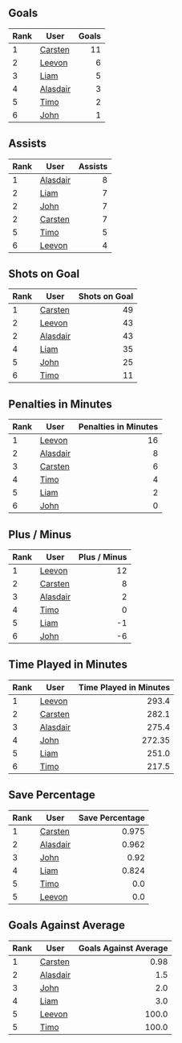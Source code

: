 ## Goals
| Rank | User | Goals |
| :--- | ---- | ---------: |
| 1 | [Carsten](https://github.com/llevasseur/world-juniors-2022/blob/master/ROSTERS.md#Carsten) |  11 |
| 2 | [Leevon](https://github.com/llevasseur/world-juniors-2022/blob/master/ROSTERS.md#Leevon) |  6 |
| 3 | [Liam](https://github.com/llevasseur/world-juniors-2022/blob/master/ROSTERS.md#Liam) |  5 |
| 4 | [Alasdair](https://github.com/llevasseur/world-juniors-2022/blob/master/ROSTERS.md#Alasdair) |  3 |
| 5 | [Timo](https://github.com/llevasseur/world-juniors-2022/blob/master/ROSTERS.md#Timo) |  2 |
| 6 | [John](https://github.com/llevasseur/world-juniors-2022/blob/master/ROSTERS.md#John) |  1 |
## Assists
| Rank | User | Assists |
| :--- | ---- | ---------: |
| 1 | [Alasdair](https://github.com/llevasseur/world-juniors-2022/blob/master/ROSTERS.md#Alasdair) |  8 |
| 2 | [Liam](https://github.com/llevasseur/world-juniors-2022/blob/master/ROSTERS.md#Liam) |  7 |
| 2 | [John](https://github.com/llevasseur/world-juniors-2022/blob/master/ROSTERS.md#John) |  7 |
| 2 | [Carsten](https://github.com/llevasseur/world-juniors-2022/blob/master/ROSTERS.md#Carsten) |  7 |
| 5 | [Timo](https://github.com/llevasseur/world-juniors-2022/blob/master/ROSTERS.md#Timo) |  5 |
| 6 | [Leevon](https://github.com/llevasseur/world-juniors-2022/blob/master/ROSTERS.md#Leevon) |  4 |
## Shots on Goal
| Rank | User | Shots on Goal |
| :--- | ---- | ---------: |
| 1 | [Carsten](https://github.com/llevasseur/world-juniors-2022/blob/master/ROSTERS.md#Carsten) |  49 |
| 2 | [Leevon](https://github.com/llevasseur/world-juniors-2022/blob/master/ROSTERS.md#Leevon) |  43 |
| 2 | [Alasdair](https://github.com/llevasseur/world-juniors-2022/blob/master/ROSTERS.md#Alasdair) |  43 |
| 4 | [Liam](https://github.com/llevasseur/world-juniors-2022/blob/master/ROSTERS.md#Liam) |  35 |
| 5 | [John](https://github.com/llevasseur/world-juniors-2022/blob/master/ROSTERS.md#John) |  25 |
| 6 | [Timo](https://github.com/llevasseur/world-juniors-2022/blob/master/ROSTERS.md#Timo) |  11 |
## Penalties in Minutes
| Rank | User | Penalties in Minutes |
| :--- | ---- | ---------: |
| 1 | [Leevon](https://github.com/llevasseur/world-juniors-2022/blob/master/ROSTERS.md#Leevon) |  16 |
| 2 | [Alasdair](https://github.com/llevasseur/world-juniors-2022/blob/master/ROSTERS.md#Alasdair) |  8 |
| 3 | [Carsten](https://github.com/llevasseur/world-juniors-2022/blob/master/ROSTERS.md#Carsten) |  6 |
| 4 | [Timo](https://github.com/llevasseur/world-juniors-2022/blob/master/ROSTERS.md#Timo) |  4 |
| 5 | [Liam](https://github.com/llevasseur/world-juniors-2022/blob/master/ROSTERS.md#Liam) |  2 |
| 6 | [John](https://github.com/llevasseur/world-juniors-2022/blob/master/ROSTERS.md#John) |  0 |
## Plus / Minus
| Rank | User | Plus / Minus |
| :--- | ---- | ---------: |
| 1 | [Leevon](https://github.com/llevasseur/world-juniors-2022/blob/master/ROSTERS.md#Leevon) |  12 |
| 2 | [Carsten](https://github.com/llevasseur/world-juniors-2022/blob/master/ROSTERS.md#Carsten) |  8 |
| 3 | [Alasdair](https://github.com/llevasseur/world-juniors-2022/blob/master/ROSTERS.md#Alasdair) |  2 |
| 4 | [Timo](https://github.com/llevasseur/world-juniors-2022/blob/master/ROSTERS.md#Timo) |  0 |
| 5 | [Liam](https://github.com/llevasseur/world-juniors-2022/blob/master/ROSTERS.md#Liam) |  -1 |
| 6 | [John](https://github.com/llevasseur/world-juniors-2022/blob/master/ROSTERS.md#John) |  -6 |
## Time Played in Minutes
| Rank | User | Time Played in Minutes |
| :--- | ---- | ---------: |
| 1 | [Leevon](https://github.com/llevasseur/world-juniors-2022/blob/master/ROSTERS.md#Leevon) |  293.4 |
| 2 | [Carsten](https://github.com/llevasseur/world-juniors-2022/blob/master/ROSTERS.md#Carsten) |  282.1 |
| 3 | [Alasdair](https://github.com/llevasseur/world-juniors-2022/blob/master/ROSTERS.md#Alasdair) |  275.4 |
| 4 | [John](https://github.com/llevasseur/world-juniors-2022/blob/master/ROSTERS.md#John) |  272.35 |
| 5 | [Liam](https://github.com/llevasseur/world-juniors-2022/blob/master/ROSTERS.md#Liam) |  251.0 |
| 6 | [Timo](https://github.com/llevasseur/world-juniors-2022/blob/master/ROSTERS.md#Timo) |  217.5 |
## Save Percentage
| Rank | User | Save Percentage |
| :--- | ---- | ---------: |
| 1 | [Carsten](https://github.com/llevasseur/world-juniors-2022/blob/master/ROSTERS.md#Carsten) |  0.975 |
| 2 | [Alasdair](https://github.com/llevasseur/world-juniors-2022/blob/master/ROSTERS.md#Alasdair) |  0.962 |
| 3 | [John](https://github.com/llevasseur/world-juniors-2022/blob/master/ROSTERS.md#John) |  0.92 |
| 4 | [Liam](https://github.com/llevasseur/world-juniors-2022/blob/master/ROSTERS.md#Liam) |  0.824 |
| 5 | [Timo](https://github.com/llevasseur/world-juniors-2022/blob/master/ROSTERS.md#Timo) |  0.0 |
| 5 | [Leevon](https://github.com/llevasseur/world-juniors-2022/blob/master/ROSTERS.md#Leevon) |  0.0 |
## Goals Against Average
| Rank | User | Goals Against Average |
| :--- | ---- | ---------: |
| 1 | [Carsten](https://github.com/llevasseur/world-juniors-2022/blob/master/ROSTERS.md#Carsten) |  0.98 |
| 2 | [Alasdair](https://github.com/llevasseur/world-juniors-2022/blob/master/ROSTERS.md#Alasdair) |  1.5 |
| 3 | [John](https://github.com/llevasseur/world-juniors-2022/blob/master/ROSTERS.md#John) |  2.0 |
| 4 | [Liam](https://github.com/llevasseur/world-juniors-2022/blob/master/ROSTERS.md#Liam) |  3.0 |
| 5 | [Leevon](https://github.com/llevasseur/world-juniors-2022/blob/master/ROSTERS.md#Leevon) |  100.0 |
| 5 | [Timo](https://github.com/llevasseur/world-juniors-2022/blob/master/ROSTERS.md#Timo) |  100.0 |

